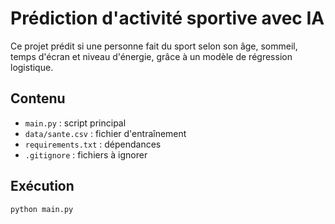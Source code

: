 # Prédiction d'activité sportive avec IA

Ce projet prédit si une personne fait du sport selon son âge, sommeil, temps d'écran et niveau d'énergie, grâce à un modèle de régression logistique.

## Contenu

- `main.py` : script principal
- `data/sante.csv` : fichier d'entraînement
- `requirements.txt` : dépendances
- `.gitignore` : fichiers à ignorer

## Exécution

```bash
python main.py
